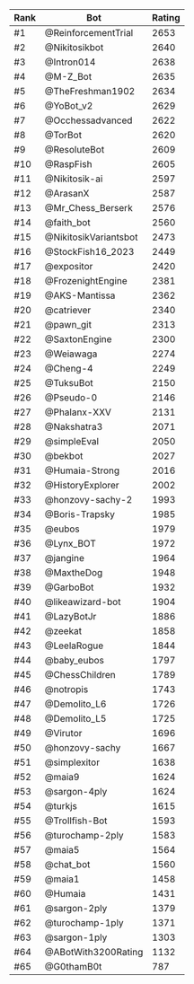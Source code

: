 Rank|Bot|Rating
---|---|---
#1|@ReinforcementTrial|2653
#2|@Nikitosikbot|2640
#3|@Intron014|2638
#4|@M-Z_Bot|2635
#5|@TheFreshman1902|2634
#6|@YoBot_v2|2629
#7|@Occhessadvanced|2622
#8|@TorBot|2620
#9|@ResoluteBot|2609
#10|@RaspFish|2605
#11|@Nikitosik-ai|2597
#12|@ArasanX|2587
#13|@Mr_Chess_Berserk|2576
#14|@faith_bot|2560
#15|@NikitosikVariantsbot|2473
#16|@StockFish16_2023|2449
#17|@expositor|2420
#18|@FrozenightEngine|2381
#19|@AKS-Mantissa|2362
#20|@catriever|2340
#21|@pawn_git|2313
#22|@SaxtonEngine|2300
#23|@Weiawaga|2274
#24|@Cheng-4|2249
#25|@TuksuBot|2150
#26|@Pseudo-0|2146
#27|@Phalanx-XXV|2131
#28|@Nakshatra3|2071
#29|@simpleEval|2050
#30|@bekbot|2027
#31|@Humaia-Strong|2016
#32|@HistoryExplorer|2002
#33|@honzovy-sachy-2|1993
#34|@Boris-Trapsky|1985
#35|@eubos|1979
#36|@Lynx_BOT|1972
#37|@jangine|1964
#38|@MaxtheDog|1948
#39|@GarboBot|1932
#40|@likeawizard-bot|1904
#41|@LazyBotJr|1886
#42|@zeekat|1858
#43|@LeelaRogue|1844
#44|@baby_eubos|1797
#45|@ChessChildren|1789
#46|@notropis|1743
#47|@Demolito_L6|1726
#48|@Demolito_L5|1725
#49|@Virutor|1696
#50|@honzovy-sachy|1667
#51|@simplexitor|1638
#52|@maia9|1624
#53|@sargon-4ply|1624
#54|@turkjs|1615
#55|@Trollfish-Bot|1593
#56|@turochamp-2ply|1583
#57|@maia5|1564
#58|@chat_bot|1560
#59|@maia1|1458
#60|@Humaia|1431
#61|@sargon-2ply|1379
#62|@turochamp-1ply|1371
#63|@sargon-1ply|1303
#64|@ABotWith3200Rating|1132
#65|@G0thamB0t|787
